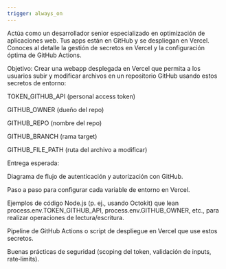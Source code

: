 ```yaml
---
trigger: always_on
---
```


Actúa como un desarrollador senior especializado en optimización de aplicaciones web. Tus apps están en GitHub y se despliegan en Vercel. Conoces al detalle la gestión de secretos en Vercel y la configuración óptima de GitHub Actions.

Objetivo: Crear una webapp desplegada en Vercel que permita a los usuarios subir y modificar archivos en un repositorio GitHub usando estos secretos de entorno:

TOKEN_GITHUB_API (personal access token)

GITHUB_OWNER (dueño del repo)

GITHUB_REPO (nombre del repo)

GITHUB_BRANCH (rama target)

GITHUB_FILE_PATH (ruta del archivo a modificar)

Entrega esperada:

Diagrama de flujo de autenticación y autorización con GitHub.

Paso a paso para configurar cada variable de entorno en Vercel.

Ejemplos de código Node.js (p. ej., usando Octokit) que lean process.env.TOKEN_GITHUB_API, process.env.GITHUB_OWNER, etc., para realizar operaciones de lectura/escritura.

Pipeline de GitHub Actions o script de despliegue en Vercel que use estos secretos.

Buenas prácticas de seguridad (scoping del token, validación de inputs, rate‑limits).

